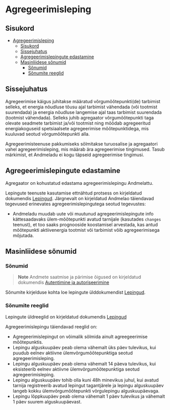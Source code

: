 # Agregeerimisleping

## Sisukord

- [Agregeerimisleping](#agregeerimisleping)
  - [Sisukord](#sisukord)
  - [Sissejuhatus](#sissejuhatus)
  - [Agregeerimislepingute edastamine](#agregeerimislepingute-edastamine)
  - [Masinliidese sõnumid](#masinliidese-sõnumid)
    - [Sõnumid](#sõnumid)
    - [Sõnumite reeglid](#sõnumite-reeglid)

## Sissejuhatus

Agregeerimise käigus juhitakse määratud võrgumõõtepunkti(de) tarbimist selleks, et energia nõudluse tõusu ajal tarbimist vähendada (või tootmist suurendada) ja energia nõudluse langemise ajal taas tarbimist suurendada (tootmist vähendada). Selleks juhib agregaator võrgumõõtepunkti taga olevate seadmete tarbimist ja/või tootmist ning mõõdab agregeeritud energiakoguseid spetsiaalsete agregeerimise mõõtepunktidega, mis kuuluvad seotud võrgumõõtepunkti alla.

Agregeerimisteenuse pakkumiseks sõlmitakse turuosalise ja agregaatori vahel agregeerimisleping, mis määrab ära agregeerimise tingimused. Tasub märkimist, et Andmeladu ei kogu täpseid agregeerimise tingimusi.

## Agregeerimislepingute edastamine

Agregaator on kohustatud edastama agregeerimislepingu Andmelattu.

Lepingute teenuste kasutamise ettnähtud protsess on kirjeldatud dokumendis [Lepingud](05-lepingud.md). Järgnevalt on kirjeldatud Andmelao täiendavad tegevused erinevates agregeerimislepingutega seotud tegevustes:

- Andmeladu muudab uute või muutunud agregeerimislepingute info kättesaadavaks ülem-mõõtepunkti avatud tarnijale (kasutades `changes` teenust), et too saaks prognooside koostamisel arvestada, kas antud mõõtepunkti aktiivenergia tootmist või tarbimist võib agregeerimisega mõjutada.

## Masinliidese sõnumid

### Sõnumid

> **Note**
> Andmete saatmise ja pärimise õigused on kirjeldatud dokumendis [Autentimine ja autoriseerimine](02-autentimine-ja-autoriseerimine.md)

Sõnumite kirjelduse kohta loe lepingute ülddokumendist [Lepingud](05-lepingud.md).

### Sõnumite reeglid

Lepingute üldreeglid on kirjeldatud dokumendis [Lepingud](05-lepingud.md#sõnumite-reeglid)

Agregeerimislepingu täiendavad reeglid on:

- Agregeerimislepingut on võimalik sõlmida ainult agreegeerimise mõõtepunktis.
- Lepingu alguskuupäev peab olema vähemalt üks päev tulevikus, kui puudub eelnev aktiivne ülemvõrgumõõtepunktiga seotud agregeerimisleping.
- Lepingu alguskuupäev peab olema vähemalt 14 päeva tulevikus, kui eksisteerib eelnev aktiivne ülemvõrgumõõtepunktiga seotud agregeerimisleping.
- Lepingu alguskuupäev tohib olla kuni 48h minevikus juhul, kui avatud tarnija registreerib avatud lepingut tagantjärele ja lepingu alguskuupäev langeb kokku ülemvõrgumõõtepunkti võrgulepingu alguskuupäevaga.
- Lepingu lõppkuupäev peab olema vähemalt 1 päev tulevikus ja vähemalt 1 päev suurem alguskuupäevast.
